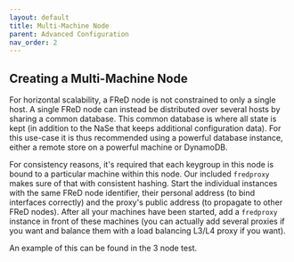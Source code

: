 ```yaml
---
layout: default
title: Multi-Machine Node
parent: Advanced Configuration
nav_order: 2
---
```


## Creating a Multi-Machine Node

For horizontal scalability, a FReD node is not constrained to only a single host.
A single FReD node can instead be distributed over several hosts by sharing a common database.
This common database is where all state is kept (in addition to the NaSe that keeps additional configuration data).
For this use-case it is thus recommended using a powerful database instance, either a remote store on a powerful machine or DynamoDB.

For consistency reasons, it's required that each keygroup in this node is bound to a particular machine within this node.
Our included `fredproxy` makes sure of that with consistent hashing.
Start the individual instances with the same FReD node identifier, their personal address (to bind interfaces correctly) and the proxy's public address (to propagate to other FReD nodes).
After all your machines have been started, add a `fredproxy` instance in front of these machines (you can actually add several proxies if you want and balance them with a load balancing L3/L4 proxy if you want).

An example of this can be found in the 3 node test.

